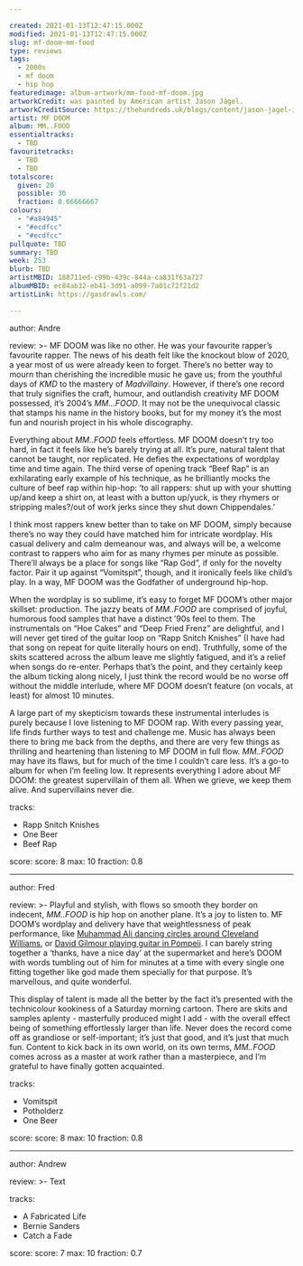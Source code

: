 ```yaml
---

created: 2021-01-13T12:47:15.000Z
modified: 2021-01-13T12:47:15.000Z
slug: mf-doom-mm-food
type: reviews
tags:
  - 2000s
  - mf doom
  - hip hop
featuredimage: album-artwork/mm-food-mf-doom.jpg
artworkCredit: was painted by American artist Jason Jägel.
artworkCreditSource: https://thehundreds.uk/blogs/content/jason-jagel-interview/
artist: MF DOOM
album: MM..FOOD
essentialtracks:
  - TBD 
favouritetracks:
  - TBD
  - TBD
totalscore:
  given: 20
  possible: 30
  fraction: 0.66666667
colours:
  - "#a84945"
  - "#ecdfcc"
  - "#ecdfcc"
pullquote: TBD
summary: TBD
week: 253
blurb: TBD
artistMBID: 188711ed-c99b-439c-844a-ca831f63a727
albumMBID: ec84ab32-eb41-3d91-a099-7a01c72f21d2
artistLink: https://gasdrawls.com/

---
```


author: Andre

review: >-
  MF DOOM was like no other. He was your favourite rapper’s favourite rapper. The news of his death felt like the knockout blow of 2020, a year most of us were already keen to forget. There’s no better way to mourn than cherishing the incredible music he gave us; from the youthful days of *KMD* to the mastery of *Madvillainy*. However, if there’s one record that truly signifies the craft, humour, and outlandish creativity MF DOOM possessed, it’s 2004’s *MM...FOOD*. It may not be the unequivocal classic that stamps his name in the history books, but for my money it’s the most fun and nourish project in his whole discography.

  Everything about *MM..FOOD* feels effortless. MF DOOM doesn’t try too hard, in fact it feels like he’s barely trying at all. It’s pure, natural talent that cannot be taught, nor replicated. He defies the expectations of wordplay time and time again. The third verse of opening track “Beef Rap” is an exhilarating early example of his technique, as he brilliantly mocks the culture of beef rap within hip-hop: ‘to all rappers: shut up with your shutting up/and keep a shirt on, at least with a button up/yuck, is they rhymers or stripping males?/out of work jerks since they shut down Chippendales.’

  I think most rappers knew better than to take on MF DOOM, simply because there’s no way they could have matched him for intricate wordplay. His casual delivery and calm demeanour was, and always will be, a welcome contrast to rappers who aim for as many rhymes per minute as possible. There’ll always be a place for songs like “Rap God”, if only for the novelty factor. Pair it up against “Vomitspit”, though, and it ironically feels like child’s play. In a way, MF DOOM was the Godfather of underground hip-hop.

  When the wordplay is so sublime, it’s easy to forget MF DOOM’s other major skillset: production. The jazzy beats of *MM..FOOD* are comprised of joyful, humorous food samples that have a distinct ’90s feel to them. The instrumentals on “Hoe Cakes” and “Deep Fried Frenz” are delightful, and I will never get tired of the guitar loop on “Rapp Snitch Knishes” (I have had that song on repeat for quite literally hours on end). Truthfully, some of the skits scattered across the album leave me slightly fatigued, and it’s a relief when songs do re-enter. Perhaps that’s the point, and they certainly keep the album ticking along nicely, I just think the record would be no worse off without the middle interlude, where MF DOOM doesn’t feature (on vocals, at least) for almost 10 minutes.

  A large part of my skepticism towards these instrumental interludes is purely because I love listening to MF DOOM rap. With every passing year, life finds further ways to test and challenge me. Music has always been there to bring me back from the depths, and there are very few things as thrilling and heartening than listening to MF DOOM in full flow. *MM..FOOD* may have its flaws, but for much of the time I couldn’t care less. It’s a go-to album for when I’m feeling low. It represents everything I adore about MF DOOM: the greatest supervillain of them all. When we grieve, we keep them alive. And supervillains never die.

tracks:
  - Rapp Snitch Knishes
  - One Beer
  - Beef Rap

score:
  score: 8
  max: 10
  fraction: 0.8

---

author: Fred

review: >-
  Playful and stylish, with flows so smooth they border on indecent, *MM..FOOD* is hip hop on another plane. It’s a joy to listen to. MF DOOM’s wordplay and delivery have that weightlessness of peak performance, like [Muhammad Ali dancing circles around Cleveland Williams](https://www.youtube.com/watch?v=oJUzl0aFHZw), or [David Gilmour playing guitar in Pompeii](https://www.youtube.com/watch?v=y-E7_VHLvkE). I can barely string together a ‘thanks, have a nice day’ at the supermarket and here’s DOOM with words tumbling out of him for minutes at a time with every single one fitting together like god made them specially for that purpose. It’s marvellous, and quite wonderful.

  This display of talent is made all the better by the fact it’s presented with the technicolour kookiness of a Saturday morning cartoon. There are skits and samples aplenty - masterfully produced might I add - with the overall effect being of something effortlessly larger than life. Never does the record come off as grandiose or self-important; it’s just that good, and it’s just that much fun. Content to kick back in its own world, on its own terms, *MM..FOOD* comes across as a master at work rather than a masterpiece, and I’m grateful to have finally gotten acquainted.

tracks:
  - Vomitspit
  - Potholderz
  - One Beer

score:
  score: 8
  max: 10
  fraction: 0.8

---

author: Andrew

review: >-
  Text

tracks:
  - A Fabricated Life
  - Bernie Sanders
  - Catch a Fade

score:
  score: 7
  max: 10
  fraction: 0.7